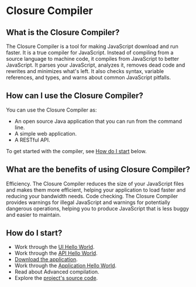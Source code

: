 # Closure Compiler

## What is the Closure Compiler?

The Closure Compiler is a tool for making JavaScript download and run faster. It is a true compiler
for JavaScript. Instead of compiling from a source language to machine code, it compiles from
JavaScript to better JavaScript. It parses your JavaScript, analyzes it, removes dead code and
rewrites and minimizes what's left. It also checks syntax, variable references, and types, and
warns about common JavaScript pitfalls.

## How can I use the Closure Compiler?

You can use the Closure Compiler as:

 * An open source Java application that you can run from the command line.
 * A simple web application.
 * A RESTful API.

To get started with the compiler, see [How do I start](#how_do_i_start) below.

## What are the benefits of using Closure Compiler?

Efficiency. The Closure Compiler reduces the size of your JavaScript files and makes them more
efficient, helping your application to load faster and reducing your bandwidth needs.
Code checking. The Closure Compiler provides warnings for illegal JavaScript and warnings for
potentially dangerous operations, helping you to produce JavaScript that is less buggy and easier
to maintain.

## How do I start?

 * Work through the [UI Hello World](getting_started/ui.md).
 * Work through the [API Hello World](getting_started/api.md).
 * [Download the application](https://dl.google.com/closure-compiler/compiler-latest.zip).
 * Work through the [Application Hello World](getting_started/app.md).
 * Read about Advanced compilation.
 * Explore the [project's source code](https://github.com/google/closure-compiler).
